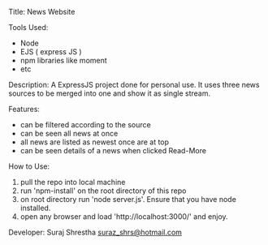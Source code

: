 
Title:
News Website 

Tools Used:
- Node 
- EJS ( express JS )
- npm libraries like moment
- etc

Description:
A ExpressJS project done for personal use.
It uses three news sources to be merged into one and show it as single stream.

Features:
- can be filtered according to the source
- can be seen all news at once
- all news are listed as newest once are at top
- can be seen details of a news when clicked Read-More

How to Use:
1. pull the repo into local machine
2. run 'npm-install' on the root directory of this repo
3. on root directory run 'node server.js'. Ensure that you have node installed.
4. open any browser and load 'http://localhost:3000/' and enjoy.

Developer:
Suraj Shrestha
suraz_shrs@hotmail.com
